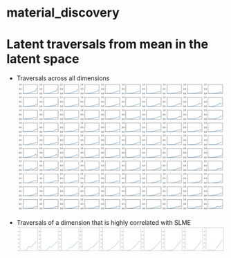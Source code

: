 # material_discovery

# Latent traversals from mean in the latent space

* Traversals across all dimensions
![all_latent_traversals](imgs/component_infer_from_mean.png)

* Traversals of a dimension that is highly correlated with SLME
![specific_dim_traversals](imgs/component_infer_4_from_mean.png)
